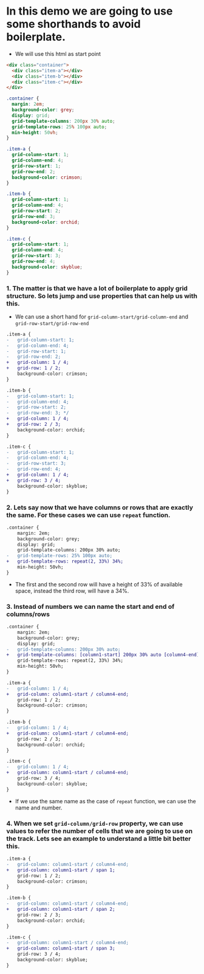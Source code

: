 # In this demo we are going to use some shorthands to avoid boilerplate.

- We will use this html as start point

```html
<div class="container">
  <div class="item-a"></div>
  <div class="item-b"></div>
  <div class="item-c"></div>
</div>
```

```css
.container {
  margin: 2em;
  background-color: grey;
  display: grid;
  grid-template-columns: 200px 30% auto;
  grid-template-rows: 25% 100px auto;
  min-height: 50vh;
}

.item-a {
  grid-column-start: 1;
  grid-column-end: 4;
  grid-row-start: 1;
  grid-row-end: 2;
  background-color: crimson;
}

.item-b {
  grid-column-start: 1;
  grid-column-end: 4;
  grid-row-start: 2;
  grid-row-end: 3;
  background-color: orchid;
}

.item-c {
  grid-column-start: 1;
  grid-column-end: 4;
  grid-row-start: 3;
  grid-row-end: 4;
  background-color: skyblue;
}
```

### 1. The matter is that we have a lot of boilerplate to apply grid structure. So lets jump and use properties that can help us with this.

- We can use a short hand for `grid-column-start/grid-column-end` and `grid-row-start/grid-row-end`

```diff
.item-a {
-   grid-column-start: 1;
-   grid-column-end: 4;
-   grid-row-start: 1;
-   grid-row-end: 2;
+   grid-column: 1 / 4;
+   grid-row: 1 / 2;
    background-color: crimson;
}

.item-b {
-   grid-column-start: 1;
-   grid-column-end: 4;
-   grid-row-start: 2;
-   grid-row-end: 3; */
+   grid-column: 1 / 4;
+   grid-row: 2 / 3;
    background-color: orchid;
}

.item-c {
-   grid-column-start: 1;
-   grid-column-end: 4;
-   grid-row-start: 3;
-   grid-row-end: 4;
+   grid-column: 1 / 4;
+   grid-row: 3 / 4;
    background-color: skyblue;
}

```

### 2. Lets say now that we have columns or rows that are exactly the same. For these cases we can use `repeat` function.

```diff
.container {
    margin: 2em;
    background-color: grey;
    display: grid;
    grid-template-columns: 200px 30% auto;
-   grid-template-rows: 25% 100px auto;
+   grid-template-rows: repeat(2, 33%) 34%;
    min-height: 50vh;
}
```

- The first and the second row will have a height of 33% of available space, instead the third row, will have a 34%.

### 3. Instead of numbers we can name the start and end of columns/rows

```diff
.container {
    margin: 2em;
    background-color: grey;
    display: grid;
-   grid-template-columns: 200px 30% auto;
+   grid-template-columns: [column1-start] 200px 30% auto [column4-end];
    grid-template-rows: repeat(2, 33%) 34%;
    min-height: 50vh;
}

.item-a {
-   grid-column: 1 / 4;
+   grid-column: column1-start / column4-end;
    grid-row: 1 / 2;
    background-color: crimson;
}

.item-b {
-   grid-column: 1 / 4;
+   grid-column: column1-start / column4-end;
    grid-row: 2 / 3;
    background-color: orchid;
}

.item-c {
-   grid-column: 1 / 4;
+   grid-column: column1-start / column4-end;
    grid-row: 3 / 4;
    background-color: skyblue;
}
```

- If we use the same name as the case of `repeat` function, we can use the name and number.

### 4. When we set `grid-column/grid-row` property, we can use values to refer the number of cells that we are going to use on the track. Lets see an example to understand a little bit better this.

```diff
.item-a {
-   grid-column: column1-start / column4-end;
+   grid-column: column1-start / span 1;
    grid-row: 1 / 2;
    background-color: crimson;
}

.item-b {
-   grid-column: column1-start / column4-end;
+   grid-column: column1-start / span 2;
    grid-row: 2 / 3;
    background-color: orchid;
}

.item-c {
-   grid-column: column1-start / column4-end;
+   grid-column: column1-start / span 3;
    grid-row: 3 / 4;
    background-color: skyblue;
}
```
